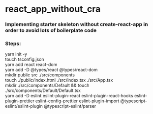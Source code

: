 # react_app_without_cra

### Implementing starter skeleton without create-react-app in order to avoid lots of boilerplate code

### Steps:

yarn init -y <br>
touch tsconfig.json <br>
yarn add react react-dom <br>
yarn add -D @types/react @types/react-dom <br>
mkdir public src ./src/components <br>
touch ./public/index.html ./src/index.tsx ./src/App.tsx <br>
mkdir ./src/components/Default && touch ./src/components/Default/Default.tsx <br>
yarn add -D eslint eslint-plugin-react eslint-plugin-react-hooks eslint-plugin-prettier eslint-config-prettier eslint-plugin-import @typescript-eslint/eslint-plugin @typescript-eslint/parser <br>
